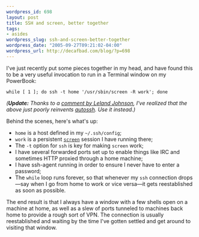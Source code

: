 ```yaml
--- 
wordpress_id: 698
layout: post
title: SSH and screen, better together
tags: 
- asides
wordpress_slug: ssh-and-screen-better-together
wordpress_date: "2005-09-27T09:21:02-04:00"
wordpress_url: http://decafbad.com/blog/?p=698
---
```

I've just recently put some pieces together in my head, and have found this to be a very useful invocation to run in a Terminal window on my PowerBook:

`while [ 1 ]; do ssh -t home '/usr/sbin/screen -R work'; done`

*(**Update:** Thanks to a [comment by Leland Johnson](http://decafbad.com/blog/2005/09/27/ssh-and-screen-better-together#comment-2052), I've realized that the above just poorly reinvents [autossh](http://www.harding.motd.ca/autossh/).  Use it instead.)*

Behind the scenes, here's what's up:

* `home` is a host defined in my `~/.ssh/config`;
* `work` is a persistent [`screen`](http://www.gnu.org/software/screen/) session I have running there;
* The `-t` option for `ssh` is key for making `screen` work;
* I have several forwarded ports set up to enable things like IRC and sometimes HTTP proxied through a home machine;
* I have ssh-agent running in order to ensure I never have to enter a password; 
* The `while` loop runs forever, so that whenever my `ssh` connection drops—say when I go from home to work or vice versa—it gets reestablished as soon as possible.

The end result is that I always have a window with a few shells open on a machine at home, as well as a slew of ports tunneled to machines back home to provide a rough sort of VPN.  The connection is usually reestablished and waiting by the time I've gotten settled and get around to visiting that window.
